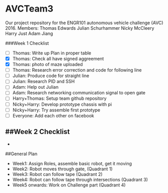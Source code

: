 # AVCTeam3
Our project repository for the ENGR101 autonomous vehicle challenge (AVC) 2016.
Members:
Thomas Edwards
Julian Schurhammer
Nicky McCleery
Harry Just
Adam Jiang


###Week 1 Checklist
- [ ] Thomas: Write up Plan in proper table
- [x] Thomas: Check all have signed aggreement 
- [x] Thomas: photo of maze uploaded
- [ ] Thomas: Research error correction and code for following line
- [ ] Julian: Produce code for straight line
- [ ] Julian: Research PID and SSH
- [ ] Adam: Help out Julian 
- [ ] Adam: Research networking communication signal to open gate
- [ ] Harry+Thomas: Setup team github repository
- [ ] Nicky+Harry: Develop prototype chassis with pi
- [ ] Nicky+Harry: Try assemble first prototype
- [ ] Everyone: Add each other on facebook

##Week 2 Checklist
-
-


##General Plan
 - Week1: Assign Roles, assemble basic robot, get it moving
 - Week2: Robot moves through gate, (Quadrant 1)
 - Week3: Robot can follow tape (Quadrant 2)
 - Week4: Robot can follow tape through intersections (Quadrant 3)
 - Week5 onwards: Work on Challenge part (Quadrant 4)
